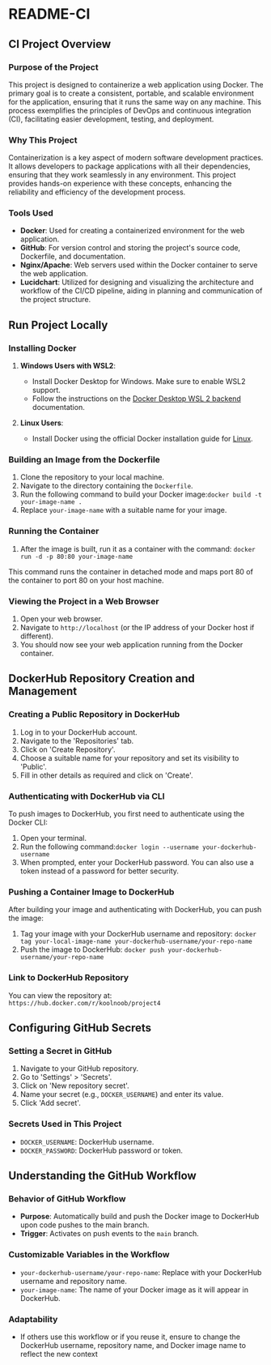 # README-CI

## CI Project Overview

### Purpose of the Project
This project is designed to containerize a web application using Docker. The primary goal is to create a consistent, portable, and scalable environment for the application, ensuring that it runs the same way on any machine. This process exemplifies the principles of DevOps and continuous integration (CI), facilitating easier development, testing, and deployment.

### Why This Project
Containerization is a key aspect of modern software development practices. It allows developers to package applications with all their dependencies, ensuring that they work seamlessly in any environment. This project provides hands-on experience with these concepts, enhancing the reliability and efficiency of the development process.

### Tools Used
- **Docker**: Used for creating a containerized environment for the web application.
- **GitHub**: For version control and storing the project's source code, Dockerfile, and documentation.
- **Nginx/Apache**: Web servers used within the Docker container to serve the web application.
- **Lucidchart**: Utilized for designing and visualizing the architecture and workflow of the CI/CD pipeline, aiding in planning and communication of the project structure.


## Run Project Locally

### Installing Docker
1. **Windows Users with WSL2**:
   - Install Docker Desktop for Windows. Make sure to enable WSL2 support.
   - Follow the instructions on the [Docker Desktop WSL 2 backend](https://docs.docker.com/desktop/windows/wsl/) documentation.

2. **Linux Users**:
   - Install Docker using the official Docker installation guide for [Linux](https://docs.docker.com/engine/install/).

### Building an Image from the Dockerfile
1. Clone the repository to your local machine.
2. Navigate to the directory containing the `Dockerfile`.
3. Run the following command to build your Docker image:`docker build -t your-image-name .`
4. Replace `your-image-name` with a suitable name for your image.

### Running the Container
1. After the image is built, run it as a container with the command: `docker run -d -p 80:80 your-image-name`

This command runs the container in detached mode and maps port 80 of the container to port 80 on your host machine.

### Viewing the Project in a Web Browser
1. Open your web browser.
2. Navigate to `http://localhost` (or the IP address of your Docker host if different).
3. You should now see your web application running from the Docker container.

## DockerHub Repository Creation and Management

### Creating a Public Repository in DockerHub
1. Log in to your DockerHub account.
2. Navigate to the 'Repositories' tab.
3. Click on 'Create Repository'.
4. Choose a suitable name for your repository and set its visibility to 'Public'.
5. Fill in other details as required and click on 'Create'.

### Authenticating with DockerHub via CLI
To push images to DockerHub, you first need to authenticate using the Docker CLI:
1. Open your terminal.
2. Run the following command:`docker login --username your-dockerhub-username`
3. When prompted, enter your DockerHub password. You can also use a token instead of a password for better security.

### Pushing a Container Image to DockerHub
After building your image and authenticating with DockerHub, you can push the image:
1. Tag your image with your DockerHub username and repository: `docker tag your-local-image-name your-dockerhub-username/your-repo-name`
2. Push the image to DockerHub: `docker push your-dockerhub-username/your-repo-name`


### Link to DockerHub Repository
You can view the repository at: `https://hub.docker.com/r/koolnoob/project4`

## Configuring GitHub Secrets

### Setting a Secret in GitHub
1. Navigate to your GitHub repository.
2. Go to 'Settings' > 'Secrets'.
3. Click on 'New repository secret'.
4. Name your secret (e.g., `DOCKER_USERNAME`) and enter its value.
5. Click 'Add secret'.

### Secrets Used in This Project
- `DOCKER_USERNAME`: DockerHub username.
- `DOCKER_PASSWORD`: DockerHub password or token.


## Understanding the GitHub Workflow

### Behavior of GitHub Workflow
- **Purpose**: Automatically build and push the Docker image to DockerHub upon code pushes to the main branch.
- **Trigger**: Activates on push events to the `main` branch.

### Customizable Variables in the Workflow
- `your-dockerhub-username/your-repo-name`: Replace with your DockerHub username and repository name.
- `your-image-name`: The name of your Docker image as it will appear in DockerHub.

### Adaptability
- If others use this workflow or if you reuse it, ensure to change the DockerHub username, repository name, and Docker image name to reflect the new context






